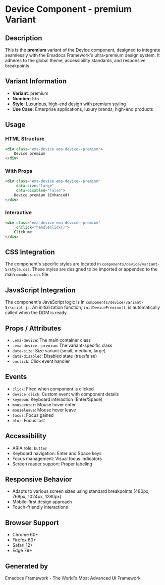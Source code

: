 # Device Component - premium Variant

## Description
This is the **premium** variant of the Device component, designed to integrate seamlessly with the Emadocs Framework's ultra-premium design system. It adheres to the global theme, accessibility standards, and responsive breakpoints.

## Variant Information
- **Variant**: premium
- **Number**: 5/5
- **Style**: Luxurious, high-end design with premium styling
- **Use Case**: Enterprise applications, luxury brands, high-end products

## Usage

### HTML Structure
```html
<div class="ema-device ema-device--premium">
    Device premium
</div>
```

### With Props
```html
<div class="ema-device ema-device--premium" 
     data-size="large" 
     data-disabled="false">
    Device premium (Enhanced)
</div>
```

### Interactive
```html
<div class="ema-device ema-device--premium" 
     onclick="handleClick()">
    Click me!
</div>
```

## CSS Integration
The component's specific styles are located in `components/device/variant-5/style.css`. These styles are designed to be imported or appended to the main `emadocs.css` file.

## JavaScript Integration
The component's JavaScript logic is in `components/device/variant-5/script.js`. An initialization function, `initDevicePremium()`, is automatically called when the DOM is ready.

## Props / Attributes
- `.ema-device`: The main container class
- `.ema-device--premium`: The variant-specific class
- `data-size`: Size variant (small, medium, large)
- `data-disabled`: Disabled state (true/false)
- `onclick`: Click event handler

## Events
- `click`: Fired when component is clicked
- `device:click`: Custom event with component details
- `keydown`: Keyboard interaction (Enter/Space)
- `mouseenter`: Mouse hover enter
- `mouseleave`: Mouse hover leave
- `focus`: Focus gained
- `blur`: Focus lost

## Accessibility
- ARIA role: `button`
- Keyboard navigation: Enter and Space keys
- Focus management: Visual focus indicators
- Screen reader support: Proper labeling

## Responsive Behavior
- Adapts to various screen sizes using standard breakpoints (480px, 768px, 1024px, 1280px)
- Mobile-first design approach
- Touch-friendly interactions

## Browser Support
- Chrome 60+
- Firefox 60+
- Safari 12+
- Edge 79+

## Generated by
Emadocs Framework - The World's Most Advanced UI Framework
